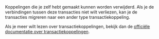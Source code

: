Koppelingen die je zelf hebt gemaakt kunnen worden verwijderd. Als je de verbindingen tussen deze transacties niet wilt verliezen, kan je de transacties migreren naar een ander type transactiekoppeling.

Als je meer wilt lezen over transactiekoppelingen, bekijk dan de [officiële documentatie over transactiekoppelingen](https://firefly-iii.readthedocs.io/en/latest/advanced/links.html).